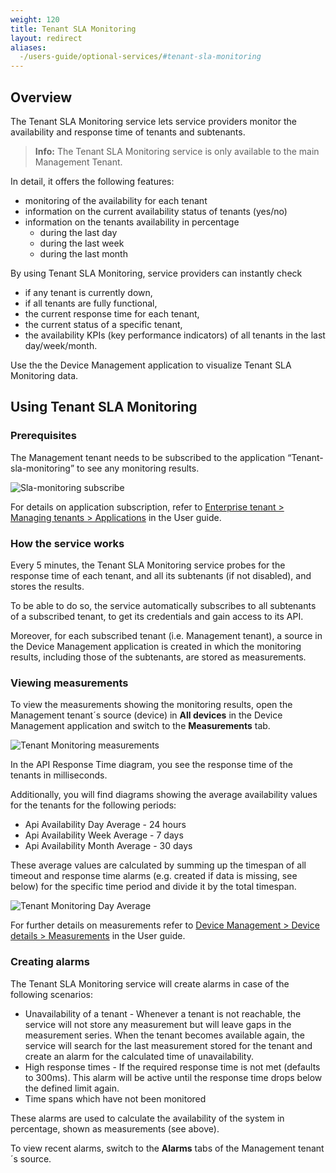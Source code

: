 ```yaml
---
weight: 120
title: Tenant SLA Monitoring
layout: redirect
aliases:
  -/users-guide/optional-services/#tenant-sla-monitoring
---
```


## Overview

The Tenant SLA Monitoring service lets service providers monitor the availability and response time of tenants and subtenants.

>**Info:** The Tenant SLA Monitoring service is only available to the main Management Tenant.

In detail, it offers the following features:

* monitoring of the availability for each tenant
* information on the current availability status of tenants (yes/no)
* information on the tenants availability in percentage
	* during the last day
	* during the last week
	* during the last month

By using Tenant SLA Monitoring, service providers can instantly check

* if any tenant is currently down,
* if all tenants are fully functional,
* the current response time for each tenant,
* the current status of a specific tenant,
* the availability KPIs (key performance indicators) of all tenants in the last day/week/month.

Use the the Device Management application to visualize Tenant SLA Monitoring data.

## Using Tenant SLA Monitoring

### Prerequisites  

The Management tenant needs to be subscribed to the application “Tenant-sla-monitoring” to see any monitoring results.

![Sla-monitoring subscribe](/images/users-guide/sla-monitoring/sla-subscribe.png)

For details on application subscription, refer to [Enterprise tenant > Managing tenants > Applications](/users-guide/enterprise-edition#subscribe) in the User guide.

### How the service works

Every 5 minutes, the Tenant SLA Monitoring service probes for the response time of each tenant, and all its subtenants (if not disabled), and stores the results.

To be able to do so, the service automatically subscribes to all subtenants of a subscribed tenant, to get its credentials and gain access to its API.

Moreover, for each subscribed tenant (i.e. Management tenant), a source in the Device Management application is created in which the monitoring results, including those of the subtenants, are stored as measurements.

### Viewing measurements

To view the measurements showing the monitoring results, open the Management tenant´s source (device) in **All devices** in the Device Management application and switch to the **Measurements** tab.

<img src="/images/users-guide/sla-monitoring/sla-Tenant-Monitoring-Measurements.png" alt="Tenant Monitoring measurements" style="max-width: 100%">

In the API Response Time diagram, you see the response time of the tenants in milliseconds.

Additionally, you will find diagrams showing the average availability values for the tenants for the following periods:

* Api Availability Day Average - 24 hours
* Api Availability Week Average - 7 days
* Api Availability Month Average - 30 days

These average values are calculated by summing up the timespan of all timeout and response time alarms (e.g. created if data is missing, see below) for the specific time period and divide it by the total timespan.

<img src="/images/users-guide/sla-monitoring/sla-Tenant-Monitoring-Day-Average.png" alt="Tenant Monitoring Day Average" style="max-width: 100%">

For further details on measurements refer to [Device Management > Device details > Measurements](/users-guide/device-management#measurements) in the User guide.

### Creating alarms

The Tenant SLA Monitoring service will create alarms in case of the following scenarios:

* Unavailability of a tenant - Whenever a tenant is not reachable, the service will not store any measurement but will leave gaps in the measurement series. When the tenant becomes available again, the service will search for the last measurement stored for the tenant and create an alarm for the calculated time of unavailability.
* High response times - If the required response time is not met (defaults to 300ms). This alarm will be active until the response time drops below the defined limit again.
* Time spans which have not been monitored

These alarms are used to calculate the availability of the system in percentage, shown as measurements (see above).

To view recent alarms, switch to the **Alarms** tabs of the Management tenant´s source.
